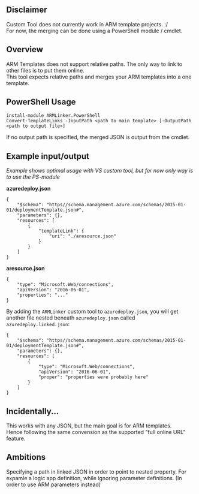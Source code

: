 ## Disclaimer

Custom Tool does not currently work in ARM template projects. :/  
For now, the merging can be done using a PowerShell module / cmdlet.

## Overview

ARM Templates does not support relative paths. The only way to link to other files is to put them online.  
This tool expects relative paths and merges your ARM templates into a one template.

## PowerShell Usage

    install-module ARMLinker.PowerShell
    Convert-TemplateLinks -InputPath <path to main template> [-OutputPath <path to output file>]

If no output path is specified, the merged JSON is output from the cmdlet.

## Example input/output

*Example shows optimal usage with VS custom tool, but for now only way is to use the PS-module*

**azuredeploy.json**

    {
        "$schema": "https//schema.management.azure.com/schemas/2015-01-01/deploymentTemplate.json#",
        "parameters": {},
        "resources": [
            {
                "templateLink": {
                    "uri": "./aresource.json"
                }
            }
        ]
    }

**aresource.json**

    {
        "type": "Microsoft.Web/connections",
        "apiVersion": "2016-06-01",
        "properties": "..."
    }

By adding the `ARMLinker` custom tool to `azuredeploy.json`, you will get another file
nested beneath `azuredeploy.json` called `azuredeploy.linked.json`:

    {
        "$schema": "https//schema.management.azure.com/schemas/2015-01-01/deploymentTemplate.json#",
        "parameters": {},
        "resources": [
            {
                "type": "Microsoft.Web/connections",
                "apiVersion": "2016-06-01",
                "proper": "properties were probably here"
            }
        ]
    }

## Incidentally...

This works with any JSON, but the main goal is for ARM templates.  
Hence following the same convension as the supported "full online URL" feature.

## Ambitions

Specifying a path in linked JSON in order to point to nested property. For expamle a logic app definition, while ignoring parameter definitions. (In order to use ARM parameters instead)